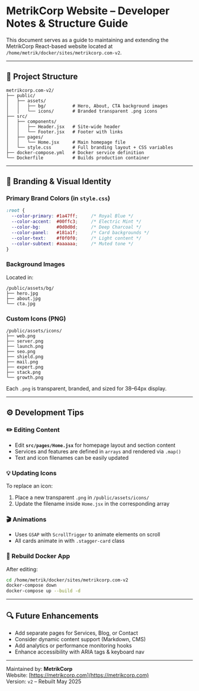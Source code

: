 # MetrikCorp Website – Developer Notes & Structure Guide

This document serves as a guide to maintaining and extending the MetrikCorp React-based website located at `/home/metrik/docker/sites/metrikcorp.com-v2`.

---

## 📁 Project Structure

```
metrikcorp.com-v2/
├── public/
│   ├── assets/
│   │   ├── bg/          # Hero, About, CTA background images
│   │   └── icons/       # Branded transparent .png icons
├── src/
│   ├── components/
│   │   ├── Header.jsx   # Site-wide header
│   │   └── Footer.jsx   # Footer with links
│   ├── pages/
│   │   └── Home.jsx     # Main homepage file
│   └── style.css        # Full branding layout + CSS variables
├── docker-compose.yml   # Docker service definition
└── Dockerfile           # Builds production container
```

---

## 🎨 Branding & Visual Identity

### Primary Brand Colors (in `style.css`)
```css
:root {
  --color-primary: #1a47ff;     /* Royal Blue */
  --color-accent:  #00ffc3;     /* Electric Mint */
  --color-bg:      #0d0d0d;     /* Deep Charcoal */
  --color-panel:   #181a1f;     /* Card backgrounds */
  --color-text:    #f0f0f0;     /* Light content */
  --color-subtext: #aaaaaa;     /* Muted tone */
}
```

### Background Images
Located in:
```
/public/assets/bg/
├── hero.jpg
├── about.jpg
└── cta.jpg
```

### Custom Icons (PNG)
```
/public/assets/icons/
├── web.png
├── server.png
├── launch.png
├── seo.png
├── shield.png
├── mail.png
├── expert.png
├── stack.png
└── growth.png
```

Each `.png` is transparent, branded, and sized for 38–64px display.

---

## ⚙️ Development Tips

### ✏️ Editing Content
- Edit **`src/pages/Home.jsx`** for homepage layout and section content
- Services and features are defined in `arrays` and rendered via `.map()`
- Text and icon filenames can be easily updated

### 💡 Updating Icons
To replace an icon:
1. Place a new transparent `.png` in `/public/assets/icons/`
2. Update the filename inside `Home.jsx` in the corresponding array

### 🎬 Animations
- Uses `GSAP` with `ScrollTrigger` to animate elements on scroll
- All cards animate in with `.stagger-card` class

### 🧼 Rebuild Docker App
After editing:
```bash
cd /home/metrik/docker/sites/metrikcorp.com-v2
docker-compose down
docker-compose up --build -d
```

---

## 🔍 Future Enhancements

- Add separate pages for Services, Blog, or Contact
- Consider dynamic content support (Markdown, CMS)
- Add analytics or performance monitoring hooks
- Enhance accessibility with ARIA tags & keyboard nav

---

Maintained by: **MetrikCorp**  
Website: [https://metrikcorp.com](https://metrikcorp.com)  
Version: `v2` – Rebuilt May 2025